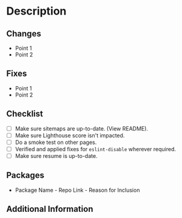 # Description

## Changes

-   Point 1
-   Point 2

## Fixes

-   Point 1
-   Point 2

## Checklist

- [ ] Make sure sitemaps are up-to-date. (View README).
- [ ] Make sure Lighthouse score isn't impacted.
- [ ] Do a smoke test on other pages.
- [ ] Verified and applied fixes for `eslint-disable` wherever required.
- [ ] Make sure resume is up-to-date.

## Packages

-   Package Name - Repo Link - Reason for Inclusion

## Additional Information
